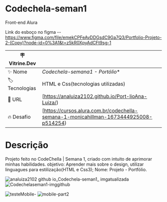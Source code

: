 # Codechela-seman1

Front-end Alura


Link do esboço no figma --
https://www.figma.com/file/emekCPFeAvDDGsdC9Ga7Q3/Portfolio-Projeto-2-(Copy)?node-id=0%3A1&t=z5kR0XpyAdCFt9sg-1


| :placard: Vitrine.Dev |     |
| -------------  | --- |
| :sparkles: Nome        | *Codechela-semana1 - Portólio**
| :label: Tecnologias | HTML e Css(tecnologias utilizadas)
| :rocket: URL         |[https://analuiza2102.github.io/Port-lioAna-Luiza/)
| :fire: Desafio     |[https://cursos.alura.com.br/codechella-semana-1-monicahillman-1673444925008-p514254)







# Descrição

Projeto feito no CodeChella | Semana 1, criado com intuito de aprimorar minhas habilidades.
objetivo: Aprender mais sobre o design, utilizar linguagues para estilização(HTML e Css3);
Nome: Projeto - Portfólio.




![analuiza2102 github io_Codechela-seman1_ imgatualizada](https://user-images.githubusercontent.com/103043108/232449487-26cb44c4-3cfe-44e3-b6a9-11323e5aba1c.png#vitrinedev)
![Codechelaseman1-imggithub](https://user-images.githubusercontent.com/103043108/232450004-35184229-1082-4f7a-8040-6e0921dba22e.png#vitrinedev)



![testeMobile-](https://user-images.githubusercontent.com/103043108/232449729-907bbfb0-0b83-43c0-b5c1-b367f40ec7d2.png#vitrinedev)
![mobile-part2](https://user-images.githubusercontent.com/103043108/232450425-3080b12c-ea00-42f0-b0e2-8a36d76bd982.png#vitrinedev)



